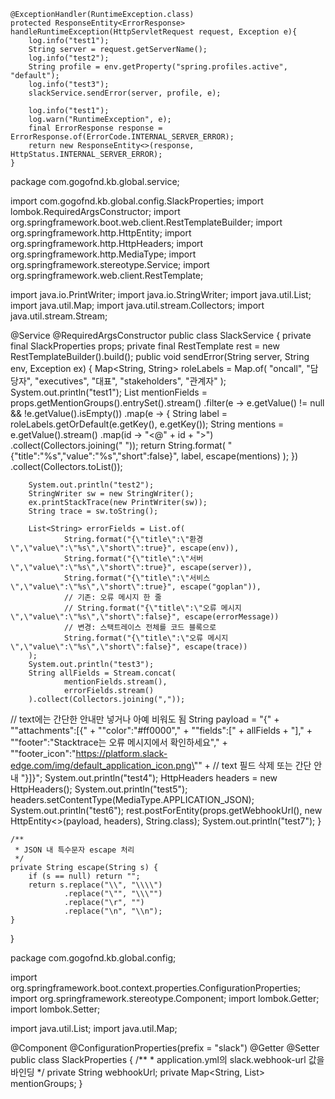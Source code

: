     @ExceptionHandler(RuntimeException.class)
    protected ResponseEntity<ErrorResponse> handleRuntimeException(HttpServletRequest request, Exception e){
        log.info("test1");
        String server = request.getServerName();
        log.info("test2");
        String profile = env.getProperty("spring.profiles.active", "default");
        log.info("test3");
        slackService.sendError(server, profile, e);

        log.info("test1");
        log.warn("RuntimeException", e);
        final ErrorResponse response = ErrorResponse.of(ErrorCode.INTERNAL_SERVER_ERROR);
        return new ResponseEntity<>(response, HttpStatus.INTERNAL_SERVER_ERROR);
    }



package com.gogofnd.kb.global.service;

import com.gogofnd.kb.global.config.SlackProperties;
import lombok.RequiredArgsConstructor;
import org.springframework.boot.web.client.RestTemplateBuilder;
import org.springframework.http.HttpEntity;
import org.springframework.http.HttpHeaders;
import org.springframework.http.MediaType;
import org.springframework.stereotype.Service;
import org.springframework.web.client.RestTemplate;

import java.io.PrintWriter;
import java.io.StringWriter;
import java.util.List;
import java.util.Map;
import java.util.stream.Collectors;
import java.util.stream.Stream;

@Service
@RequiredArgsConstructor
public class SlackService {
    private final SlackProperties props;
    private final RestTemplate rest = new RestTemplateBuilder().build();
    public void sendError(String server, String env, Exception ex) {
        Map<String, String> roleLabels = Map.of(
                "oncall",       "담당자",
                "executives",   "대표",
                "stakeholders", "관계자"
        );
        System.out.println("test1");
        List<String> mentionFields = props.getMentionGroups().entrySet().stream()
                .filter(e -> e.getValue() != null && !e.getValue().isEmpty())
                .map(e -> {
                    String label = roleLabels.getOrDefault(e.getKey(), e.getKey());
                    String mentions = e.getValue().stream()
                            .map(id -> "<@" + id + ">")
                            .collect(Collectors.joining(" "));
                    return String.format(
                            "{\"title\":\"%s\",\"value\":\"%s\",\"short\":false}",
                            label, escape(mentions)
                    );
                })
                .collect(Collectors.toList());

        System.out.println("test2");
        StringWriter sw = new StringWriter();
        ex.printStackTrace(new PrintWriter(sw));
        String trace = sw.toString();

        List<String> errorFields = List.of(
                String.format("{\"title\":\"환경\",\"value\":\"%s\",\"short\":true}", escape(env)),
                String.format("{\"title\":\"서버\",\"value\":\"%s\",\"short\":true}", escape(server)),
                String.format("{\"title\":\"서비스\",\"value\":\"%s\",\"short\":true}", escape("goplan")),
                // 기존: 오류 메시지 한 줄
                // String.format("{\"title\":\"오류 메시지\",\"value\":\"%s\",\"short\":false}", escape(errorMessage))
                // 변경: 스택트레이스 전체를 코드 블록으로
                String.format("{\"title\":\"오류 메시지\",\"value\":\"%s\",\"short\":false}", escape(trace))
        );
        System.out.println("test3");
        String allFields = Stream.concat(
                mentionFields.stream(),
                errorFields.stream()
        ).collect(Collectors.joining(","));

// text에는 간단한 안내만 넣거나 아예 비워도 됨
        String payload = "{" +
                "\"attachments\":[{" +
                "\"color\":\"#ff0000\"," +
                "\"fields\":[" + allFields + "]," +
                "\"footer\":\"Stacktrace는 오류 메시지에서 확인하세요\"," +
                "\"footer_icon\":\"https://platform.slack-edge.com/img/default_application_icon.png\"" +
                // text 필드 삭제 또는 간단 안내
                "}]}";
        System.out.println("test4");
        HttpHeaders headers = new HttpHeaders();
        System.out.println("test5");
        headers.setContentType(MediaType.APPLICATION_JSON);
        System.out.println("test6");
        rest.postForEntity(props.getWebhookUrl(), new HttpEntity<>(payload, headers), String.class);
        System.out.println("test7");
    }

    /**
     * JSON 내 특수문자 escape 처리
     */
    private String escape(String s) {
        if (s == null) return "";
        return s.replace("\\", "\\\\")
                .replace("\"", "\\\"")
                .replace("\r", "")
                .replace("\n", "\\n");
    }
}


package com.gogofnd.kb.global.config;

import org.springframework.boot.context.properties.ConfigurationProperties;
import org.springframework.stereotype.Component;
import lombok.Getter;
import lombok.Setter;

import java.util.List;
import java.util.Map;

@Component
@ConfigurationProperties(prefix = "slack")
@Getter @Setter
public class SlackProperties {
    /**
     * application.yml의 slack.webhook-url 값을 바인딩
     */
    private String webhookUrl;
    private Map<String, List<String>> mentionGroups;
}

